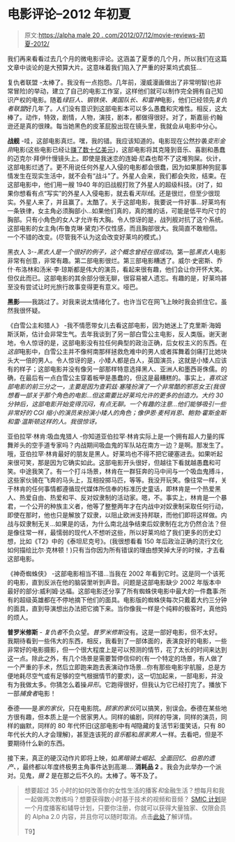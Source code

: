 # 电影评论–2012 年初夏

> 原文:[https://alpha male 20 . com/2012/07/12/movie-reviews-初夏-2012/](https://alphamale20.com/2012/07/12/movie-reviews-early-summer-2012/)

我们再来看看过去几个月的微电影评论。这涵盖了夏季的几个月，所以我们在这篇文章中谈论的是大预算大片。这意味着我们陷入了严重的好莱坞式疯狂...

复仇者联盟 -太棒了。我没有一点抱怨。几年前，漫威漫画做出了非常明智(也非常冒险)的举动，建立了自己的电影工作室，这样他们就可以制作完全拥有自己知识产权的电影。随着*绿巨人、钢铁侠、美国队长、*和*雷神*电影，他们已经领先*复仇者联盟*好几年了。人们没有意识到这部电影本可以多么愚蠢和灾难性。相反，这太棒了。动作，特效，剧情，人物，演技，剧本，都做得很好。对了，斯嘉丽·约翰逊还是真的很辣。每当她黑色的皮革屁股出现在镜头里，我就会从电影中分心。

**战舰** -哇，这部电影真烂。嘿，我的错。我应该知道的。电影现在公然抄袭*变形金刚*电影(这些电影已经让[赚了数十亿美元](http://www.imdb.com/boxoffice/alltimegross?region=world-wide))，这部电影将其克隆到音乐、喜剧和愚蠢的迈克尔·拜伊什慢镜头上。即使是我迷恋的连姆·尼森也帮不了这堆狗屎。伙计，这部电影烂透了。更不用说任何外星人入侵的电影都会很蠢，因为如果那种狗屁事情发生在现实生活中，就不会有“战斗”了。外星人会来，我们都会失败，结束。在这部电影中，他们用一艘 1940 年的旧战舰打败了外星人的超级科技。(对了，如果你想看有点“写实”的外星人入侵电影，就去看*天际线*。还是很烂，但至少很现实。外星人来了，并且赢了。太酷了。关于这部电影，我要说一件好事...好莱坞有一条铁律，女主角必须胸部小...如果他们真的，真的推的话，可能是低平均尺寸的胸部。只有小角色的女人才允许有大胸。令人惊讶的是，战列舰对抗了这个系统。这部电影的女主角(布鲁克琳·黛克)不仅性感，而且胸部很大。我简直不敢相信。一个不错的改变。(尽管我不认为这会改变好莱坞的模式。)

黑衣人 3-*-*黑衣人是一个很好的例子，这个概念曾经在*很成功*。第一部*黑衣人*电影非常有创意，非常有趣。第二部电影很烂。第三部电影糟透了。威尔·史密斯、乔什·布洛林和汤米·李·琼斯都是伟大的演员，看起来很有趣，他们会让你开怀大笑。但仅此而已。这部电影的其余部分很无聊，很容易被人遗忘。有趣的是，好莱坞甚至没有尝试让时光旅行故事变得更有意义。哑巴。

**黑影**——我跳过了。对我来说太情绪化了。也许当它在网飞上映时我会抓住它。虽然我很怀疑。

《白雪公主和猎人》 -我不情愿带女儿去看这部电影，因为她迷上了克里斯·海姆斯沃斯，估计会非常生气。去年我谈到了另一部白雪公主电影，反人类版。谢天谢地，令人惊讶的是，这部电影没有拉任何典型的政治正确，后女权主义的东西。在*这部*电影中，白雪公主并不像柯南那样拯救危难中的男人或者挥舞着剑痛打比她块头大一倍的男人。令人惊讶的是，小矮人都是白人，英国演员，这就是小矮人应该有的样子；这部电影并没有像另一部那样特意选择黑人、亚洲人和墨西哥侏儒。的确，在最后有一点白雪公主穿着板甲是愚蠢的，但这是最糟糕的。事实上，*喜欢这部电影的前三分之一，主要是因为查莉兹·塞隆扮演了一个非常酷的邪恶女王(我很想看一部关于那个角色的电影...但这需要比好莱坞允许的更多的创造力。大约 30 分钟后，这部电影开始变得沉闷，有点无聊。一个有趣的注意...他们能够吸引一些非常好的 CGI 缩小的演员来扮演小矮人的角色；像伊恩·麦柯肖恩、鲍勃·霍斯金斯和雷·温斯顿这样的人。我很惊讶。*

亚伯拉罕·林肯:吸血鬼猎人 -你知道亚伯拉罕·林肯实际上是一个拥有超人力量的挥舞斧头的空手道专家吗？内战期间吸血鬼的军队站在南方一边？是啊。那发生了。哦，亚伯拉罕·林肯最好的朋友是黑人。好莱坞也不得不把它硬塞进去。如果听起来很可笑，那是因为它确实如此。这部电影开头很好，但越往下看就越愚蠢和可笑。中途我笑了。有一个打斗场景，林肯在一群狂奔的马中间与一个吸血鬼搏斗，这些家伙骑在飞奔的马头上，互相投掷马匹，等等。我没开玩笑。像往常一样，关于林肯的任何事情都遵循现代媒体所信奉的标准历史童话，即林肯是一个热爱黑人、热爱自由、热爱和平、反对奴隶制的活动家。嗯，不。事实上，林肯是一个暴君，一个公开的种族主义者，他等了整整两年才在内战中对奴隶制采取任何行动，即使在那时，他也只是解放了奴隶，以阻止欧洲支持邦联，而他们即将这样做。内战与奴隶制无关...如果是的话，为什么南北战争结束后奴隶制在北方仍然合法？但是像往常一样，最懦弱的现代人不想听这些，所以好莱坞给了我们更多的历史幻想，比如《T2》中的《泰坦尼克号》。(我很想看看 150 年后政治正确的流行文化如何描绘比尔·克林顿！)只有当你因为所有错误的理由想笑掉大牙的时候，才去看这部电影。

《神奇蜘蛛侠》 -这部电影相当不错...当我在 2002 年看到它时。这是同一个该死的电影，直到反派在他的脑袋里听到声音。问题是这部电影缺少 2002 年版本中最好的部分:威利姆·达福。这部电影还分享了所有蜘蛛侠电影中最大的一件蠢事:所有的超级英雄都在不停地摘下他们的面具。电影版的蜘蛛侠每次只戴着大约三分钟的面具，直到导演想出办法把它摘下来。当你像我一样是个纯粹的极客时，真他妈的烦人。

**普罗米修斯** - *复仇者*不负众望。*普罗米修斯*没有。这是一部好电影，但不太好。我期待看到一些伟大的东西，相反，我看到了一部体面的，表演良好的电影，一些非常好的电影摄影，但一个很大程度上是可以预测的情节，花了太长的时间来达到这一点。除此之外，有几个场景是需要暂停信仰的(有一个特定的场景，有人做了一个严重的手术，然后立即跑来跑去表演动作场景...你有那些电影宇航服，总是方便地耗尽空气或有足够的空气根据情节的要求)，这一切加起来，一部电影，并没有为我做太多。你猜怎么着操*异形*。它跑得很好，但我认为它已经打完了。播放下一部*捕食者*电影！

泰德——是*家的家伙*，只在电影院。*顾家的家伙*可以搞笑，别误会。泰德在某些地方很有趣，但本质上是一个居家男人。同样的编剧，同样的导演，同样的演员，同样的幽默，同样的 80 年代怀旧(这部电影中有*吨*隐藏的复活节彩蛋笑话，只有 80 年代长大的人才会理解)，甚至连该死的*音乐*都和*居家男人*一样。去看吧，但是不要期待什么新的东西。

接下来，真正的硬汉动作片即将上映，如*黑暗骑士崛起*、*全面回忆*、*伯恩的遗产、*，最终都以年度终极男主角事件达到高潮.... **消耗品 2** 。我会为此举办一个派对。见鬼，*摄 2* 是在那之后不久的。太棒了。等不及了。

> 想要超过 35 小时的如何改善你的女性生活的播客*和*金融生活？想每月和我一起做两次教练吗？想要获得数小时基于技术的视频和音频？ [SMIC 计划](https://alphamale20.kartra.com/page/vIL17)是一个月度播客和辅导计划，只要你注册，你就可以获得大量独家、仅限会员的 Alpha 2.0 内容，并且你可以随时取消。点击[此处](https://alphamale20.kartra.com/page/vIL17)了解详情。
> 
> T9】